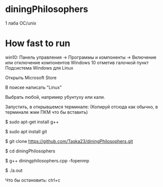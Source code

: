 # diningPhilosophers
1 лаба ОС/unix

# How fast to run
win10: Панель управления -> Программы и компоненты -> Включение или отключение компонентов Windows 10 отметив галочкой пункт Подсистема Windows для Linux

Открыть Microsoft Store

В поиске написать "Linux"

Выбрать любой, например убунтуху или кали.

Запустить, в открывшемся терминале:     (Копируй отсюда как обычно, в терминале жми ПКМ что бы вставить)

$ sudo apt-get install g++ 

$ sudo apt install git

$ git clone https://github.com/Taska23/diningPhilosophers.git

$ cd diningPhilosophers

$ g++ diningphilosophers.cpp -fopenmp

$ ./a.out

Что бы остановить: ctrl+c
